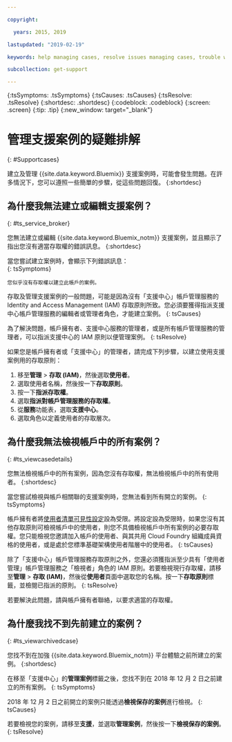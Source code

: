 ```yaml
---

copyright:

  years: 2015, 2019

lastupdated: "2019-02-19"

keywords: help managing cases, resolve issues managing cases, trouble working with cases

subcollection: get-support

---
```



{:tsSymptoms: .tsSymptoms}
{:tsCauses: .tsCauses}
{:tsResolve: .tsResolve}
{:shortdesc: .shortdesc}
{:codeblock: .codeblock}
{:screen: .screen}
{:tip: .tip}
{:new_window: target="_blank"}


# 管理支援案例的疑難排解
{: #Supportcases}

建立及管理 {{site.data.keyword.Bluemix}} 支援案例時，可能會發生問題。在許多情況下，您可以遵照一些簡單的步驟，從這些問題回復。
{:shortdesc}

## 為什麼我無法建立或編輯支援案例？ 
{: #ts_service_broker}

您無法建立或編輯 {{site.data.keyword.Bluemix_notm}} 支援案例，並且顯示了指出您沒有適當存取權的錯誤訊息。
{:shortdesc}

當您嘗試建立案例時，會顯示下列錯誤訊息：   
{: tsSymptoms}

`您似乎沒有存取權以建立此帳戶的案例。`

存取及管理支援案例的一般問題，可能是因為沒有「支援中心」帳戶管理服務的 Identity and Access Management (IAM) 存取原則所致。您必須要獲得指派支援中心帳戶管理服務的編輯者或管理者角色，才能建立案例。
{: tsCauses}

為了解決問題，帳戶擁有者、支援中心服務的管理者，或是所有帳戶管理服務的管理者，可以指派支援中心的 IAM 原則以便管理案例。
{: tsResolve}

如果您是帳戶擁有者或「支援中心」的管理者，請完成下列步驟，以建立使用支援案例用的存取原則：

1. 移至**管理** &gt; **存取 (IAM)**，然後選取**使用者**。
2. 選取使用者名稱，然後按一下**存取原則**。 
3. 按一下**指派存取權**。 
4. 選取**指派對帳戶管理服務的存取權**。 
5. 從**服務**功能表，選取**支援中心**。 
6. 選取角色以定義使用者的存取層次。 


## 為什麼我無法檢視帳戶中的所有案例？
{: #ts_viewcasedetails}

您無法檢視帳戶中的所有案例，因為您沒有存取權，無法檢視帳戶中的所有使用者。
{:shortdesc}

當您嘗試檢視與帳戶相關聯的支援案例時，您無法看到所有開立的案例。
{: tsSymptoms}

帳戶擁有者將[使用者清單可見性設定](/docs/iam?topic=iam-userlistview#userlistview)設為受限。將設定設為受限時，如果您沒有其他存取原則可檢視帳戶中的使用者，則您不具備檢視帳戶中所有案例的必要存取權。您只能檢視您邀請加入帳戶的使用者、與其共用 Cloud Foundry 組織成員資格的使用者，或是處於您標準基礎架構使用者階層中的使用者。
{: tsCauses}

除了「支援中心」帳戶管理服務存取原則之外，您還必須獲指派至少具有「使用者管理」帳戶管理服務之「檢視者」角色的 IAM 原則。若要檢視現行存取權，請移至**管理** &gt; **存取 (IAM)**，然後從**使用者**頁面中選取您的名稱。按一下**存取原則**標籤，並檢閱已指派的原則。
{: tsResolve}

若要解決此問題，請與帳戶擁有者聯絡，以要求適當的存取權。 

## 為什麼我找不到先前建立的案例？ 
{: #ts_viewarchivedcase}

您找不到在加強 {{site.data.keyword.Bluemix_notm}} 平台體驗之前所建立的案例。
{:shortdesc}

在移至「支援中心」的**管理案例**標籤之後，您找不到在 2018 年 12 月 2 日之前建立的所有案例。
{: tsSymptoms}

2018 年 12 月 2 日之前開立的案例只能透過**檢視保存的案例**進行檢視。
{: tsCauses}

若要檢視您的案例，請移至**支援**，並選取**管理案例**，然後按一下**檢視保存的案例**。
{: tsResolve} 






